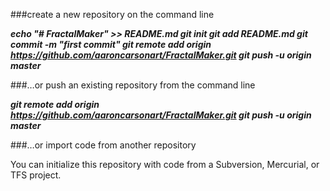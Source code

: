 ###create a new repository on the command line

***echo "# FractalMaker" >> README.md
git init
git add README.md
git commit -m "first commit"
git remote add origin https://github.com/aaroncarsonart/FractalMaker.git
git push -u origin master***

###…or push an existing repository from the command line

***git remote add origin https://github.com/aaroncarsonart/FractalMaker.git
git push -u origin master***

###…or import code from another repository

You can initialize this repository with code from a Subversion, Mercurial, or TFS project.